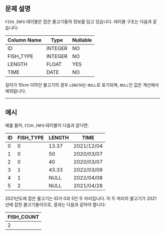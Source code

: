 ## 문제 설명

`FISH_INFO` 테이블은 잡은 물고기들의 정보를 담고 있습니다. 테이블 구조는 다음과 같습니다:

| Column Name | Type   | Nullable |
|-------------|--------|----------|
| ID          | INTEGER| NO       |
| FISH_TYPE   | INTEGER| NO       |
| LENGTH      | FLOAT  | YES      |
| TIME        | DATE   | NO       |

길이가 10cm 이하인 물고기의 경우 `LENGTH`는 `NULL`로 표기되며, `NULL`인 값은 계산에서 제외됩니다.

---

## 예시

예를 들어, `FISH_INFO` 테이블이 다음과 같다면:

| ID  | FISH_TYPE | LENGTH | TIME      |
|-----|-----------|--------|-----------|
| 0   | 0         | 13.37  | 2021/12/04|
| 1   | 0         | 50     | 2020/03/07|
| 2   | 0         | 40     | 2020/03/07|
| 3   | 1         | 43.33  | 2022/03/09|
| 4   | 1         | NULL   | 2022/04/08|
| 5   | 2         | NULL   | 2021/04/28|

2021년도에 잡은 물고기는 ID가 0과 5인 두 마리입니다. 이 두 마리의 물고기가 2021년에 잡힌 물고기들이므로, 결과는 다음과 같아야 합니다:

| FISH_COUNT |
|------------|
| 2          |
